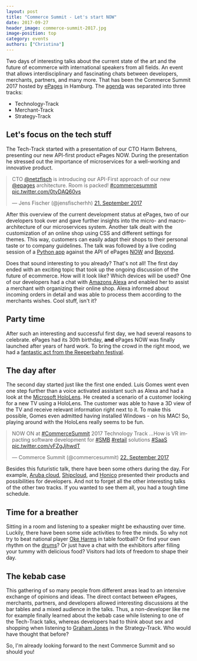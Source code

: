 ```yaml
---
layout: post
title: "Commerce Summit - Let's start NOW"
date: 2017-09-27
header_image: commerce-summit-2017.jpg
image-position: top
category: events
authors: ["Christina"]
---
```

<style>

.twitter-tweet {
  margin: auto;
}
</style>

Two days of interesting talks about the current state of the art and the future of ecommerce with international speakers from all fields.
An event that allows interdisciplinary and fascinating chats between developers, merchants, partners, and many more.
That has been the Commerce Summit 2017 hosted by [ePages](https://www.epages.com/) in Hamburg.
The [agenda](https://www.commerce-summit.com/en/agenda/) was separated into three tracks:
* Technology-Track
* Merchant-Track
* Strategy-Track

## Let's focus on the tech stuff

The Tech-Track started with a presentation of our CTO Harm Behrens, presenting our new API-first product ePages NOW.
During the presentation he stressed out the importance of microservices for a well-working and innovative product.

<blockquote class="twitter-tweet" data-lang="de"><p lang="en" dir="ltr">CTO <a href="https://twitter.com/netzfisch">@netzfisch</a> is introducing our API-First approach of our new <a href="https://twitter.com/epages">@epages</a> architecture. Room is packed! <a href="https://twitter.com/hashtag/commercesummit?src=hash">#commercesummit</a> <a href="https://t.co/0tyDAQ60vs">pic.twitter.com/0tyDAQ60vs</a></p>&mdash; Jens Fischer (@jensfischerhh) <a href="https://twitter.com/jensfischerhh/status/910795524508352512">21. September 2017</a></blockquote>
<script async src="//platform.twitter.com/widgets.js" charset="utf-8"></script>

After this overview of the current development status at ePages, two of our developers took over and gave further insights into the micro- and macro-architecture of our microservices system.
Another talk dealt with the customization of an online shop using CSS and different settings for themes.
This way, customers can easily adapt their shops to their personal taste or to company guidelines.
The talk was followed by a live coding session of a [Python app](ttps://github.com/ooz/epages-rest-python-examples/tree/master/beautiful_order_documents) against the API of ePages [NOW](https://developer.epages.com/apps) and [Beyond](https://s3.eu-central-1.amazonaws.com/new-docu-epages/index.html).

Does that sound interesting to you already?
That's not all!
The first day ended with an exciting topic that took up the ongoing discussion of the future of ecommerce.
How will it look like?
Which devices will be used?
One of our developers had a chat with [Amazons Alexa](https://developer.amazon.com/alexa) and enabled her to assist a merchant with organizing their online shop.
Alexa informed about incoming orders in detail and was able to process them according to the merchants wishes.
Cool stuff, isn't it?

## Party time

After such an interesting and successful first day, we had several reasons to celebrate.
ePages had its 30th birthday, **and** ePages NOW was finally launched after years of hard work.
To bring the crowd in the right mood, we had a [fantastic act from the Reeperbahn festival](http://betsymusic.co.uk/).

## The day after

The second day started just like the first one ended.
Luis Gomes went even one step further than a voice activated assistant such as Alexa and had a look at the [Microsoft HoloLens](https://developer.microsoft.com/en-us/windows/mixed-reality/).
He created a scenario of a customer looking for a new TV using a HoloLens.
The customer was able to have a 3D view of the TV and receive relevant information right next to it.
To make this possible, Gomes even admitted having installed Windows - on his MAC!
So, playing around with the HoloLens really seems to be fun.

<blockquote class="twitter-tweet" data-lang="de"><p lang="en" dir="ltr">NOW ON at <a href="https://twitter.com/hashtag/CommerceSummit?src=hash">#CommerceSummit</a> 2017 Technology Track ...How is VR impacting software development for <a href="https://twitter.com/hashtag/SMB?src=hash">#SMB</a> <a href="https://twitter.com/hashtag/retail?src=hash">#retail</a> solutions <a href="https://twitter.com/hashtag/SaaS?src=hash">#SaaS</a> <a href="https://t.co/vFZgJjhwdT">pic.twitter.com/vFZgJjhwdT</a></p>&mdash; Commerce Summit (@commercesummit) <a href="https://twitter.com/commercesummit/status/911154681111597056">22. September 2017</a></blockquote>
<script async src="//platform.twitter.com/widgets.js" charset="utf-8"></script>

Besides this futuristic talk, there have been some others during the day.
For example, [Aruba cloud](https://www.arubacloud.com/), [Shipcloud](https://www.shipcloud.io/), and [Honico](https://www.honico.com/en/home.html) presented their products and possibilities for developers.
And not to forget all the other interesting talks of the other two tracks.
If you wanted to see them all, you had a tough time schedule.

## Time for a breather

Sitting in a room and listening to a speaker might be exhausting over time.
Luckily, there have been some side activities to free the minds.
So why not try to beat national player [Oke Harms](https://www.kickerkult.de/epages/61190833.sf/de_DE/?ObjectPath=Categories) in table football?
Or find your own rhythm on the [drums](http://bodrum-webshop.de/)?
Or just have a chat with the exhibitors after filling your tummy with delicious food?
Visitors had lots of freedom to shape their day.

## The kebab case

This gathering of so many people from different areas lead to an intensive exchange of opinions and ideas.
The direct contact between ePagees, merchants, partners, and developers allowed interesting discussions at the bar tables and a mixed audience in the talks.
Thus, a non-developer like me for example finally learned about the kebab case while listening to one of the Tech-Track talks, whereas developers had to think about sex and shopping when listening to [Graham Jones](https://www.grahamjones.co.uk/) in the Strategy-Track.
Who would have thought that before?

So, I'm already looking forward to the next Commerce Summit and so should you!
